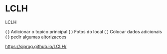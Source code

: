 # LCLH
 LCLH

 ( ) Adicionar o topico principal
 ( ) Fotos do local
 ( ) Colocar dados adicionais
 ( ) pedir algumas altorizacoes

https://sjprog.github.io/LCLH/

